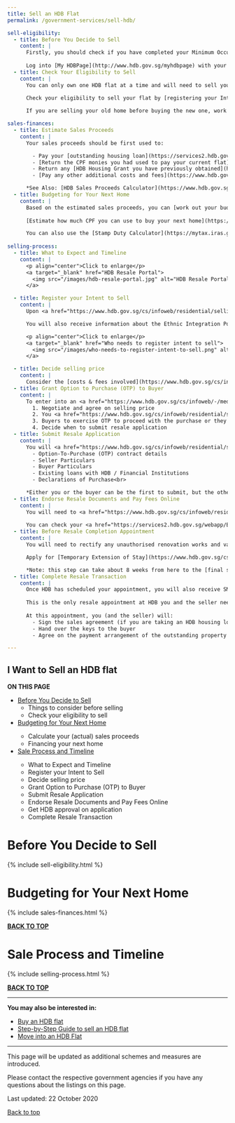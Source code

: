 ```yaml
---
title: Sell an HDB Flat
permalink: /government-services/sell-hdb/

sell-eligibility:
  - title: Before You Decide to Sell
    content: |
      Firstly, you should check if you have completed your Minimum Occupation Period (MOP) of 5 years. 
      
      Log into [My HDBPage](http://www.hdb.gov.sg/myhdbpage) with your SingPass and check if you have met the MOP to sell your flat, under My Flat > Purchased Flat > Flat Details > Minimum Occupation Period (MOP).
  - title: Check Your Eligibility to Sell
    content: |
      You can only own one HDB flat at a time and will need to sell your current home before you sign lease agreement of another HDB flat. 
      
      Check your eligibility to sell your flat by [registering your Intent to Sell](#sell) through the [HDB Resale Portal](https://services2.hdb.gov.sg/webapp/BB31AWDashboardWeb/BB31PLogin.jsp){:target="_blank"}.

      If you are selling your old home before buying the new one, work out your moving plans and decide if you need [temporary extension of stay](https://www.hdb.gov.sg/cs/infoweb/residential/selling-a-flat/procedures/temporary-extension-of-stay){:target="_blank"}.

sales-finances:
  - title: Estimate Sales Proceeds
    content: |
      Your sales proceeds should be first used to:

        - Pay your [outstanding housing loan](https://services2.hdb.gov.sg/webapp/AB03FININFO/AB03SSelAcc){:target="_blank"}
        - [Return the CPF monies you had used to pay your current flat](https://www.cpf.gov.sg/eSvc/Web/Schemes/PublicHousingWithdrawalStatement/Statement){:target="_blank"} including the interest that you could have earned if kept in the CPF Ordinary Account
        - Return any [HDB Housing Grant you have previously obtained](https://www.hdb.gov.sg/cs/infoweb/residential/buying-a-flat/resale/financing/cpf-housing-grants){:target="_blank"}, with 2.5% accrued interest
        - [Pay any other additional costs and fees](https://www.hdb.gov.sg/cs/infoweb/residential/selling-a-flat/financing/costs-and-fees){:target="_blank"} which could cost you close to S$3000 

      *See Also: [HDB Sales Proceeds Calculator](https://www.hdb.gov.sg/cs/infoweb/residential/selling-a-flat/financing/computing-your-estimated-sale-proceeds){:target="_blank"}*
  - title: Budgeting for Your Next Home
    content: |
      Based on the estimated sales proceeds, you can [work out your budget for next home](https://www.hdb.gov.sg/cs/infoweb/residential/financing-a-flat-purchase/stepbystep-guide-to-financial-planning/working-out-your-budget){:target="_blank"}.
      
      [Estimate how much CPF you can use to buy your next home](https://www.cpf.gov.sg/eSvc/Web/Schemes/CpfHousingUsage/Input1){:target="_blank"} or check your [CPF Housing Usage Limit](https://www.cpf.gov.sg/eSvc/Web/Schemes/CpfHousingUsage/Input1){:target="_blank"} so you do not use up your CPF savings for your home.

      You can also use the [Stamp Duty Calculator](https://mytax.iras.gov.sg/ESVWeb/default.aspx?target=MSDCalculatorIntro){:target="_blank"}  from the Inland Revenue Authority of Singapore website to calculate the stamp duty payable for your flat purchase.
 
selling-process:
  - title: What to Expect and Timeline
    content: | 
      <p align="center">Click to enlarge</p>
      <a target="_blank" href="HDB Resale Portal">
        <img src="/images/hdb-resale-portal.jpg" alt="HDB Resale Portal" style="width:150px">
      </a>

  - title: Register your Intent to Sell
    content: |
      Upon <a href="https://www.hdb.gov.sg/cs/infoweb/residential/selling-a-flat/procedures/register-intent-to-sell" target="_blank">registering your Intent to Sell</a>, HDB will confirm your eligibility to <a name="sell"></a>sell immediately. 

      You will also receive information about the Ethnic Integration Policy/ Singapore Permanent Resident (EIP/ SPR) Quota for your block, status of upgrading, billing of upgrading costs, and recent transacted prices of nearby flats.

      <p align="center">Click to enlarge</p>
      <a target="_blank" href="Who needs to register intent to sell">
        <img src="/images/who-needs-to-register-intent-to-sell.png" alt="Register Intent to Sell" style="width:150px">
      </a>

  - title: Decide selling price
    content: | 
      Consider the [costs & fees involved](https://www.hdb.gov.sg/cs/infoweb/residential/selling-a-flat/financing/costs-and-fees){:target="_blank"} (e.g. resale levy, stamp duty, property tax) when deciding your selling price.
  - title: Grant Option to Purchase (OTP) to Buyer 
    content: |
      To enter into an <a href="https://www.hdb.gov.sg/cs/infoweb/-/media/doc/EAPG/important-notes-on-option-to-purchase-1-jan-2018.pdf" target="_blank">OTP contract</a>, you need to:
        1. Negotiate and agree on selling price
        2. You <a href="https://www.hdb.gov.sg/cs/infoweb/residential/selling-a-flat/procedures/option-to-purchase" target="_blank">grant the OTP</a> to Buyer via <a href="https://services2.hdb.gov.sg/webapp/BB31ERESALE3/BB31SMain" target="_blank">HDB Resale Portal</a> and indicate the agreed Option Fee (between $1 and $1000).
        3. Buyers to exercise OTP to proceed with the purchase or they can let the OTP expire after 21 calendar days should they decide not proceed with the purchase.<br>
        4. Decide when to submit resale application
  - title: Submit Resale Application
    content: |
      You will <a href="https://www.hdb.gov.sg/cs/infoweb/residential/selling-a-flat/procedures/resale-application/additional-information-for-selling-a-resale-flat" target="_blank">require these documents</a> on hand:
        - Option-To-Purchase (OTP) contract details
        - Seller Particulars
        - Buyer Particulars
        - Existing loans with HDB / Financial Institutions
        - Declarations of Purchase<br>

      *Either you or the buyer can be the first to submit, but the other party must submit  within 7 calendar days. Seek your buyer’s agreement and indicate your request for temporary extension of stay when you submit your resale application.*
  - title: Endorse Resale Documents and Pay Fees Online
    content: |        
      You will need to <a href="https://www.hdb.gov.sg/cs/infoweb/residential/selling-a-flat/procedures/resale-application/after-submitting-a-resale-application-" target="_blank">endorse</a> the documents and pay necessary fees online before your resale application can be approved.
      
      You can check your <a href="https://services2.hdb.gov.sg/webapp/BB31AWDashboardWeb/BB31PLogin.jsp" target="_blank">resale application status</a> or get notified via SMS once HDB uploads the approval letter on the resale portal.<
  - title: Before Resale Completion Appointment
    content: |
      You will need to rectify any unauthorised renovation works and vacate the flat before the  <a href="https://services2.hdb.gov.sg/webapp/BB31AWDashboardWeb/BB31PLogin.jsp" target="_blank">Resale Appointment</a> so that the buyer can take possession of the resale flat after. 

      Apply for [Temporary Extension of Stay](https://www.hdb.gov.sg/cs/infoweb/residential/selling-a-flat/procedures/temporary-extension-of-stay){:target="_blank"} if you are unable to vacate in time.

      *Note: this step can take about 8 weeks from here to the [final step of completing the resale transaction.](/government-services/selling-a-hdb/complete/)*
  - title: Complete Resale Transaction
    content: | 
      Once HDB has scheduled your appointment, you will also receive SMS notification on your <a href="https://services2.hdb.gov.sg/webapp/BB31AWDashboardWeb/BB31PLogin.jsp" target="_blank">appointment with HDB</a>. 
      
      This is the only resale appointment at HDB you and the seller need to attend. 
      
      At this appointment, you (and the seller) will:
        - Sign the sales agreement (if you are taking an HDB housing loan)
        - Hand over the keys to the buyer
        - Agree on the payment arrangement of the outstanding property tax with the buyer

---
```


## <a name="top"></a>I Want to Sell an HDB flat

<div id="toc_container">
<p class="toc_title"><b>ON THIS PAGE</b></p>
<ul class="toc_list">
  <li><a href="#plan">Before You Decide to Sell</a>
  <ul>
    <li>Things to consider before selling</li>
    <li>Check your eligibility to sell</li>
  </ul>
</li>
<li><a href="#nexthome">Budgeting for Your Next Home</a></li>
  <ul>
    <li>Calculate your (actual) sales proceeds</li>
    <li>Financing your next home</li>
  </ul>
<li><a href="#timeline">Sale Process and Timeline</a></li>
  <ul>
    <li>What to Expect and Timeline</li>
    <li>Register your Intent to Sell</li>
    <li>Decide selling price</li>
    <li>Grant Option to Purchase (OTP) to Buyer</li>
    <li>Submit Resale Application</li>
    <li>Endorse Resale Documents and Pay Fees Online</li>
    <li>Get HDB approval on application</li>
    <li>Complete Resale Transaction</li>
  </ul>  
</ul>
</div>


# <a name="plan"></a>Before You Decide to Sell

{% include sell-eligibility.html %}


# <a name="nexthome"></a>Budgeting for Your Next Home

{% include sales-finances.html %}


[**BACK TO TOP**](#top)


# <a name="timeline"></a>Sale Process and Timeline

{% include selling-process.html %}


[**BACK TO TOP**](#top)

---------------------------------------
**You may also be interested in:**

- [Buy an HDB flat](/government-services/buy-hdb/overview/)
- [Step-by-Step Guide to sell an HDB flat](/government-services/selling-a-hdb/overview/)
- [Move into an HDB Flat](/government-services/move-in/overview)
---------------------------------------


This page will be updated as additional schemes and measures are introduced.

Please contact the respective government agencies if you have any questions about the listings on this page.  

Last updated: 22 October 2020
 
[Back to top](#top)
